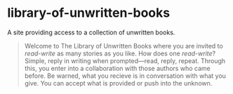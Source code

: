 # library-of-unwritten-books
A site providing access to a collection of unwritten books.

> Welcome to The Library of Unwritten Books where you are invited to _read-write_ as many stories as you like. How does one _read-write_? Simple, reply in writing when prompted—read, reply, repeat. Through this, you enter into a collaboration with those authors who came before. Be warned, what you recieve is in conversation with what you give. You can accept what is provided or push into the unknown.   
